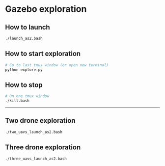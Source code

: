 # Gazebo exploration

## How to launch
```bash
./launch_as2.bash
```

## How to start exploration
```bash
# Go to last tmux window (or open new terminal)
python explore.py
```

## How to stop
```bash
# On one tmux window
./kill.bash
```

---

## Two drone exploration
```bash
./two_uavs_launch_as2.bash
```

## Three drone exploration
```bash
./three_uavs_launch_as2.bash
```